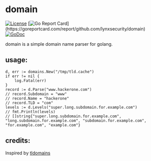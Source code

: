 # domain
[![License](https://img.shields.io/badge/license-MIT-_red.svg)](https://opensource.org/licenses/MIT)
[![Go Report Card](https://goreportcard.com/badge/github.com/lynxsecurity/domain?)](https://goreportcard.com/report/github.com/lynxsecurity/domain)
[![GoDoc](https://godoc.org/github.com/lynxsecurity/domain?status.svg)](https://godoc.org/github.com/lynxsecurity/domain)

domain is a simple domain name parser for golang. 

## usage:

```golang
d, err := domains.New("/tmp/tld.cache")
if err != nil {
	log.Fatal(err)
}
record := d.Parse("www.hackerone.com")
// record.Subdomain = "www"
// record.Name = "hackerone"
// record.TLD = "com"
levels := d.Levels("super.long.subdomain.for.example.com")
// fmt.Println(levels)
// []string{"super.long.subdomain.for.example.com", "long.subdomain.for.example.com", "subdomain.for.example.com", "for.example.com", "example.com"}
```

## credits:
Inspired by [tldomains](https://github.com/jakewarren/tldomains)
